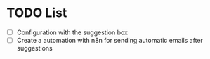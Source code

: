# TODO List

- [ ] Configuration with the suggestion box
- [ ] Create a automation with n8n for sending automatic emails after suggestions
